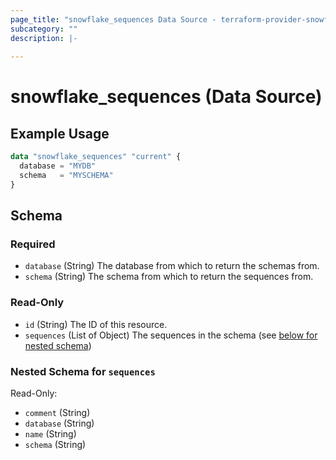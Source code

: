 ```yaml
---
page_title: "snowflake_sequences Data Source - terraform-provider-snowflake"
subcategory: ""
description: |-
  
---
```


# snowflake_sequences (Data Source)



## Example Usage

```terraform
data "snowflake_sequences" "current" {
  database = "MYDB"
  schema   = "MYSCHEMA"
}
```

<!-- schema generated by tfplugindocs -->
## Schema

### Required

- `database` (String) The database from which to return the schemas from.
- `schema` (String) The schema from which to return the sequences from.

### Read-Only

- `id` (String) The ID of this resource.
- `sequences` (List of Object) The sequences in the schema (see [below for nested schema](#nestedatt--sequences))

<a id="nestedatt--sequences"></a>
### Nested Schema for `sequences`

Read-Only:

- `comment` (String)
- `database` (String)
- `name` (String)
- `schema` (String)
